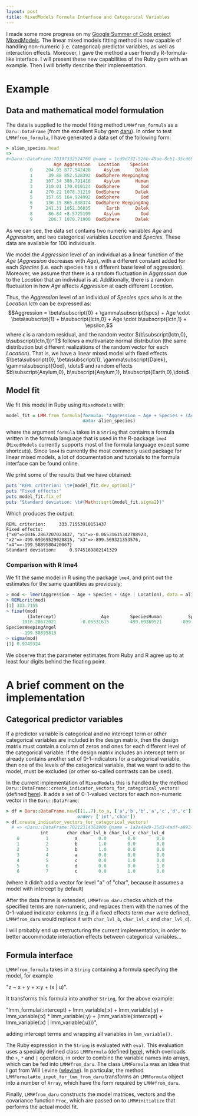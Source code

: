 ```yaml
---
layout: post
title: MixedModels Formula Interface and Categorical Variables
---
```


I made some more progress on my [Google Summer of Code project MixedModels](https://github.com/agisga/MixedModels).
The linear mixed models fitting method is now capable of handling non-numeric (i.e. categorical) predictor variables, as well as interaction effects. Moreover, I gave the method a user friendly R-formula-like interface.
I will present these new capabilities of the Ruby gem with an example. Then I will briefly describe their implementation.

# Example

## Data and mathematical model formulation

The data is supplied to the model fitting method `LMM#from_formula` as a `Daru::DataFrame` (from the excellent Ruby gem [daru](https://github.com/v0dro/daru.git)). In order to test `LMM#from_formula`, I have generated a data set of the following form:

```Ruby
> alien_species.head
=> 
#<Daru::DataFrame:70197332524760 @name = 1cd9d732-526b-49ae-8cb1-35cd69541c87 @size = 10>
                  Age Aggression   Location    Species 
         0     204.95 877.542420     Asylum      Dalek 
         1      39.88 852.528392  OodSphere WeepingAng 
         2     107.34 388.791416     Asylum      Human 
         3     210.01 170.010124  OodSphere        Ood 
         4     270.22 1078.31219  OodSphere      Dalek 
         5     157.65 164.924992  OodSphere        Ood 
         6     136.15 865.838374  OodSphere WeepingAng 
         7     241.31 1052.36035      Earth      Dalek 
         8      86.84 -8.5725199     Asylum        Ood 
         9      206.7 1070.71900  OodSphere      Dalek 
```

As we can see, the data set contains two numeric variables *Age* and *Aggression*, and two categorical variables *Location* and *Species*. These data are available for 100 individuals.

We model the *Aggression* level of an individual as a linear function of the *Age* (*Aggression* decreases with *Age*), with a different constant added for each *Species* (i.e. each species has a different base level of aggression). Moreover, we assume that there is a random fluctuation in *Aggression* due to the *Location* that an individual is at. Additionally, there is a random fluctuation in how *Age* affects *Aggression* at each different *Location*. 

Thus, the *Aggression* level of an individual of *Species* $spcs$ who is at the *Location* $lctn$ can be expressed as:
$$Aggression = \beta\subscript{0} + \gamma\subscript{spcs} + Age \cdot \beta\subscript{1} + b\subscript{lctn,0} + Age \cdot b\subscript{lctn,1} + \epsilon,$$
where $\epsilon$ is a random residual, and the random vector $(b\subscript{lctn,0}, b\subscript{lctn,1})^T$ follows a multivariate normal distribution (the same distribution but different realizations of the random vector for each *Location*). That is, we have a linear mixed model with fixed effects $\beta\subscript{0}, \beta\subscript{1}, \gamma\subscript{Dalek}, \gamma\subscript{Ood}, \dots$ and random effects $b\subscript{Asylum,0}, b\subscript{Asylum,1}, b\subscript{Earth,0},\dots$.

## Model fit

We fit this model in Ruby using `MixedModels` with:

```Ruby
model_fit = LMM.from_formula(formula: "Aggression ~ Age + Species + (Age | Location)", 
                             data: alien_species)
```

where the argument `formula` takes in a `String` that contains a formula written in the formula language that is used in the R-package `lme4` (`MixedModels` currently supports most of the formula language except some shortcuts).
Since `lme4` is currently the most commonly used package for linear mixed models, a lot of documentation and tutorials to the formula interface can be found online. 

We print some of the results that we have obtained:

```Ruby
puts "REML criterion: \t#{model_fit.dev_optimal}"
puts "Fixed effects:"
puts model_fit.fix_ef
puts "Standard deviation: \t#{Math::sqrt(model_fit.sigma2)}"
```

Which produces the output:

```
REML criterion: 	333.71553910151437
Fixed effects:
{"x0"=>1016.2867207023437, "x1"=>-0.06531615342788923, 
"x2"=>-499.69369529020815, "x3"=>-899.569321353576, 
"x4"=>-199.5889580420067}
Standard deviation: 	0.9745169802141329
```

### Comparison with R lme4

We fit the same model in R using the package `lme4`, and print out the estimates for the same quantities as previously:

```R
> mod <- lmer(Aggression ~ Age + Species + (Age | Location), data = alien.species)
> REMLcrit(mod)
[1] 333.7155
> fixef(mod)
        (Intercept)                 Age        SpeciesHuman          SpeciesOod 
      1016.28672021         -0.06531615       -499.69369521       -899.56932076 
SpeciesWeepingAngel 
      -199.58895813 
> sigma(mod)
[1] 0.9745324
```

We observe that the parameter estimates from Ruby and R agree up to at least four digits behind the floating point. 

# A brief comment on the implementation

## Categorical predictor variables

If a predictor variable is categorical and no intercept term or other categorical variables are included in the design matrix, then the design matrix must contain a column of zeros and ones for each different level of the categorical variable. If the design matrix includes an intercept term or already contains another set of 0-1-indicators for a categorical variable, then one of the levels of the categorical variable, that we want to add to the model, must be excluded (or other so-called contrasts can be used).

In the current implementation of `MixedModels` this is handled by the method `Daru::DataFrame::create_indicator_vectors_for_categorical_vectors!` (defined [here](https://github.com/agisga/MixedModels/blob/master/lib/MixedModels/daru_methods.rb#L90)). It adds a set of 0-1-valued vectors for each non-numeric vector in the `Daru::DataFrame`:

```Ruby
> df = Daru::DataFrame.new([(1..7).to_a, ['a','b','b','a','c','d','c']],
                           order: ['int','char']) 
> df.create_indicator_vectors_for_categorical_vectors!
  # => <Daru::DataFrame:70212314363900 @name = 1a2a49d9-35d3-4adf-a993-5266d7d79442 @size = 7>
             int       char char_lvl_b char_lvl_c char_lvl_d 
    0          1          a        0.0        0.0        0.0 
    1          2          b        1.0        0.0        0.0 
    2          3          b        1.0        0.0        0.0 
    3          4          a        0.0        0.0        0.0 
    4          5          c        0.0        1.0        0.0 
    5          6          d        0.0        0.0        1.0 
    6          7          c        0.0        1.0        0.0
```

(where it didn't add a vector for level "a" of "char", because it assumes a model with intercept by default)

After the data frame is extended, `LMM#from_daru` checks which of the specified terms are non-numeric, and replaces them with the names of the 0-1-valued indicator columns (e.g. if a fixed effects term `char` were defined, `LMM#from_daru` would replace it with `char_lvl_b`, `char_lvl_c` and `char_lvl_d`).

I will probably end up restructuring the current implementation, in order to better accommodate interaction effects between categorical variables...

## Formula interface

`LMM#from_formula` takes in a `String` containing a formula specifying the model, for example 

"z ~ x + y + x:y + (x | u)".

It transforms this formula into another `String`, for the above example:

"lmm\_formula(:intercept) + lmm\_variable(:x) + lmm\_variable(:y) + lmm\_variable(:x) * lmm\_variable(:y) + (lmm\_variable(:intercept) + lmm\_variable(:x) | lmm\_variable(:u)))",

adding intercept terms and wrapping all variables in `lmm_variable()`.

The Ruby expression in the `String` is evaluated with `eval`. This evaluation uses a specially defined class `LMMFormula` (defined [here](https://github.com/agisga/MixedModels/blob/master/lib/MixedModels/LMMFormula.rb)), which overloads the `+`, `*` and `|` operators, in order to combine the variable names into arrays, which can be fed into `LMM#from_daru`. The class `LMMFormula` was an idea that I got from Will Levine ([wlevine](https://github.com/wlevine)). In particular, the method `LMMFormula#to_input_for_lmm_from_daru` transforms an `LMMFormula` object into a number of `Array`, which have the form required by `LMM#from_daru`.

Finally, `LMM#from_daru` constructs the model matrices, vectors and the covariance function `Proc`, which are passed on to `LMM#initialize` that performs the actual model fit.


